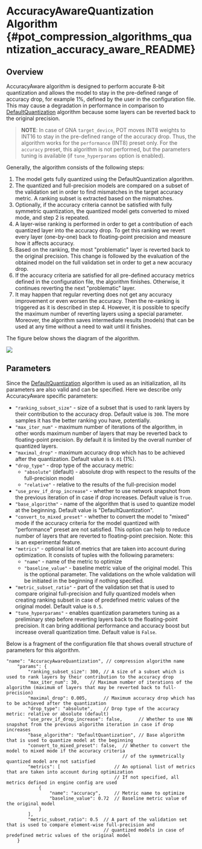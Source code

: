 # AccuracyAwareQuantization Algorithm {#pot_compression_algorithms_quantization_accuracy_aware_README}

## Overview
AccuracyAware algorithm is designed to perform accurate 8-bit quantization and allows the model to stay in the 
pre-defined range of accuracy drop, for example 1%, defined by the user in the configuration file. This may cause a 
degradation in performance in comparison to [DefaultQuantization](../default/README.md) algorithm because some layers can be reverted back to the original precision.

> **NOTE**: In case of GNA `target_device`, POT moves INT8 weights to INT16 to stay in the pre-defined range of the accuracy drop. Thus, the algorithm works for the `performance` (INT8) preset only. For the `accuracy` preset, this algorithm is not performed, but the parameters tuning is available (if `tune_hyperparams` option is enabled).

Generally, the algorithm consists of the following steps:
1. The model gets fully quantized using the DefaultQuantization algorithm.
2. The quantized and full-precision models are compared on a subset of the validation set in order to find mismatches in the target accuracy metric. A ranking subset is extracted based on the mismatches.
3. Optionally, if the accuracy criteria cannot be satisfied with fully symmetric quantization, the quantized model gets converted to mixed mode, and step 2 is repeated.
4. A layer-wise ranking is performed in order to get a contribution of each quantized layer into the accuracy drop. To
get this ranking we revert every layer (one-by-one) back to floating-point precision and measure how it affects accuracy. 
5. Based on the ranking, the most "problematic" layer is reverted back to the original precision. This change is followed by the evaluation of the obtained model on the full validation set in order to get a new accuracy drop.
6. If the accuracy criteria are satisfied for all pre-defined accuracy metrics defined in the configuration file,
 the algorithm finishes. Otherwise, it continues reverting the next "problematic" layer.
7. It may happen that regular reverting does not get any accuracy improvement or even worsen the accuracy. Then the 
re-ranking is triggered as it is described in step 4. However, it is possible to specify the maximum number of reverting
layers using a special parameter. Moreover, the algorithm saves intermediate results (models) that can be used at any time 
without a need to wait until it finishes.

The figure below shows the diagram of the algorithm.

![](../../../../../../docs/images/aa_quantization_pipeline.png)

## Parameters
Since the [DefaultQuantization](../default/README.md) algorithm is used as an initialization, all its parameters are also valid and can be specified. Here we
describe only AccuracyAware specific parameters:
- `"ranking_subset_size"` - size of a subset that is used to rank layers by their contribution to the accuracy drop. 
Default value is `300`. The more samples it has the better ranking you have, potentially.
- `"max_iter_num"` - maximum number of iterations of the algorithm, in other words maximum number of layers that may
 be reverted back to floating-point precision. By default it is limited by the overall number of quantized layers.
- `"maximal_drop"` - maximum accuracy drop which has to be achieved after the quantization. Default value is `0.01` (1%).
- `"drop_type"` - drop type of the accuracy metric: 
    - `"absolute"` (default) - absolute drop with respect to the results of the full-precision model
    - `"relative"` - relative to the results of the full-precision model
- `"use_prev_if_drop_increase"` - whether to use network snapshot from the previous iteration of in case if drop 
increases. Default value is `True`.
- `"base_algorithm"` - name of the algorithm that is used to quantize model at the beginning. Default value is 
    "DefaultQuantization".
- `"convert_to_mixed_preset"` - whether to convert the model to "mixed" mode if the accuracy criteria for the model
 quantized with "performance" preset are not satisfied. This option can help to reduce number of layers that are reverted
 to floating-point precision. Note: this is an experimental feature.
- `"metrics"` - optional list of metrics that are taken into account during optimization. It consists of tuples with the 
following parameters:
    - `"name"` - name of the metric to optimize
    - `"baseline_value"` - baseline metric value of the original model. This is the optional parameter. The validations on
    the whole validation will be initiated in the beginning if nothing specified.
- `"metric_subset_ratio"` -  part of the validation set that is used to compare original full-precision and 
fully quantized models when creating ranking subset in case of predefined metric values of the original model.
Default value is `0.5`.
- `"tune_hyperparams"` - enables quantization parameters tuning as a preliminary step before reverting layers back
to the floating-point precision. It can bring additional performance and accuracy boost but increase overall 
quantization time. Default value is `False`.

 Below is a fragment of the configuration file that shows overall structure of parameters for this algorithm.

```
"name": "AccuracyAwareQuantization", // compression algorithm name
    "params": {
        "ranking_subset_size": 300, // A size of a subset which is used to rank layers by their contribution to the accuracy drop
        "max_iter_num": 30,    // Maximum number of iterations of the algorithm (maximum of layers that may be reverted back to full-precision)
        "maximal_drop": 0.005,      // Maximum accuracy drop which has to be achieved after the quantization
        "drop_type": "absolute",    // Drop type of the accuracy metric: relative or absolute (default)
        "use_prev_if_drop_increase": false,      // Whether to use NN snapshot from the previous algorithm iteration in case if drop increases
        "base_algorithm": "DefaultQuantization", // Base algorithm that is used to quantize model at the beginning
        "convert_to_mixed_preset": false,  // Whether to convert the model to mixed mode if the accuracy criteria 
                                           // of the symmetrically quantized model are not satisfied
        "metrics": [                    // An optional list of metrics that are taken into account during optimization
                                        // If not specified, all metrics defined in engine config are used
            {
                "name": "accuracy",     // Metric name to optimize
                "baseline_value": 0.72  // Baseline metric value of the original model
            }
        ],
        "metric_subset_ratio": 0.5  // A part of the validation set that is used to compare element-wise full-precision and 
                                    // quantized models in case of predefined metric values of the original model
    }
```
